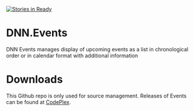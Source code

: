 [![Stories in Ready](https://badge.waffle.io/DNNCommunity/DNN.Events.png?label=ready&title=Ready)](https://waffle.io/DNNCommunity/DNN.Events)
# DNN.Events
 DNN Events manages display of upcoming events as a list in chronological order or in calendar format with additional information
 
# Downloads
This Github repo is only used for source management. 
Releases of Events can be found at [CodePlex](http://dnnevents.codeplex.com).

